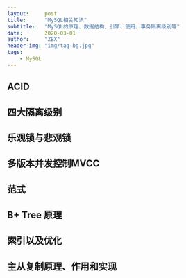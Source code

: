 ```yaml
---
layout:     post
title:      "MySQL相关知识"
subtitle:   "MySQL的原理、数据结构、引擎、使用、事务隔离级别等"
date:       2020-03-01
author:     "ZBX"
header-img: "img/tag-bg.jpg"
tags:
    - MySQL
---
```


## ACID



## 四大隔离级别



## 乐观锁与悲观锁



## 多版本并发控制MVCC



##  范式



## B+ Tree 原理



## 索引以及优化





## 主从复制原理、作用和实现